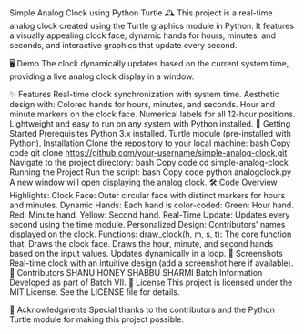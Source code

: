 Simple Analog Clock using Python Turtle 🕰️
This project is a real-time analog clock created using the Turtle graphics module in Python. It features a visually appealing clock face, dynamic hands for hours, minutes, and seconds, and interactive graphics that update every second.

🖥️ Demo
The clock dynamically updates based on the current system time, providing a live analog clock display in a window.

✨ Features
Real-time clock synchronization with system time.
Aesthetic design with:
Colored hands for hours, minutes, and seconds.
Hour and minute markers on the clock face.
Numerical labels for all 12-hour positions.
Lightweight and easy to run on any system with Python installed.
🚀 Getting Started
Prerequisites
Python 3.x installed.
Turtle module (pre-installed with Python).
Installation
Clone the repository to your local machine:
bash
Copy code
git clone https://github.com/your-username/simple-analog-clock.git
Navigate to the project directory:
bash
Copy code
cd simple-analog-clock
Running the Project
Run the script:
bash
Copy code
python analogclock.py
A new window will open displaying the analog clock.
🛠️ Code Overview
Highlights:
Clock Face:
Outer circular face with distinct markers for hours and minutes.
Dynamic Hands:
Each hand is color-coded:
Green: Hour hand.
Red: Minute hand.
Yellow: Second hand.
Real-Time Update:
Updates every second using the time module.
Personalized Design:
Contributors' names displayed on the clock.
Functions:
draw_clock(h, m, s, t): The core function that:
Draws the clock face.
Draws the hour, minute, and second hands based on the input values.
Updates dynamically in a loop.
📸 Screenshots
Real-time clock with an intuitive design (add a screenshot here if available).
👥 Contributors
SHANU
HONEY
SHABBU
SHARMI
Batch Information
Developed as part of Batch VII.
📝 License
This project is licensed under the MIT License. See the LICENSE file for details.

🙏 Acknowledgments
Special thanks to the contributors and the Python Turtle module for making this project possible.

